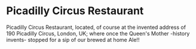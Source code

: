 # Picadilly Circus Restaurant
Picadilly Circus Restaurant, located, of course at 
the invented address of 190 Picadilly Circus, 
London, UK; where once the Queen's Mother -history invents-
stopped for a sip of our brewed at home Ale!!
